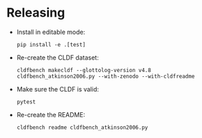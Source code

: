 # Releasing

- Install in editable mode:
  ```shell
  pip install -e .[test]
  ```
- Re-create the CLDF dataset:
  ```shell
  cldfbench makecldf --glottolog-version v4.8 cldfbench_atkinson2006.py --with-zenodo --with-cldfreadme
  ```
- Make sure the CLDF is valid:
  ```shell
  pytest
  ```
- Re-create the README:
  ```shell
  cldfbench readme cldfbench_atkinson2006.py
  ```
